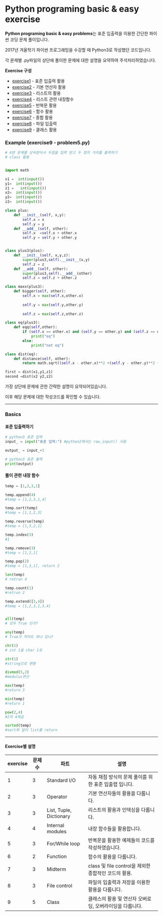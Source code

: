 # Python programing basic & easy exercise



<b>Python programing basic & easy problems</b>는 표준 입출력을 이용한 간단한 파이썬 코딩 문제 풀이입니다.


2017년 겨울학기 파이썬 프로그래밍을 수강할 때 Python3로 작성했던 코드입니다.

각 문제별 .py파일의 상단에 풀이한 문제에 대한 설명을 요약하여 주석처리하였습니다.



**Exercise 구성**

- [exercise1](#exercise1) - 표준 입출력 활용
- [exercise2](#exercise2) - 기본 연산자 활용
- [exercise3](#exercise3) - 리스트의 활용
- [exercise4](#exercise4) - 리스트 관련 내장함수
- [exercise5](#exercise5) - 반복문 활용
- [exercise6](#exercise6) - 함수 활용
- [exercise7](#exercise7) - 종합 활용
- [exercise8](#exercise8) - 파일 입출력
- [exercise9](#exercise9) - 클래스 활용


### Example (exercise9 - problem5.py)

```py
# 4번 문제를 상속받아서 두점을 입력 받고 두 점의 거리를 출력하기
# class 활용


import math

x1 =  int(input())
y1=  int(input())
z1 =   int(input())
x2=  int(input())
y2=  int(input())
z2=  int(input())

class plus:
    def __init__(self, x,y):
        self.x = x
        self.y = y
    def __add__(self, other):
        self.x  =self.x + other.x
        self.y = self.y + other.y


class plus3(plus):
    def __init__(self, x,y,z):
        super(plus3,self).__init__(x,y)
        self.z = z
    def __add__(self, other):
        super(plus3,self).__add__(other)
        self.z = self.z + other.z

class maxx(plus3):
    def bigger(self, other):
        self.x = max(self.x,other.x)
        
        self.y = max(self.y,other.y)
        
        self.z = max(self.z,other.z)

class eq(plus3):
    def eqq(self,other):
        if (self.x == other.x) and (self.y == other.y) and (self.z == other.z):
            print("eq")
        else:
            print("not eq")

class dist(eq):
    def distance(self, other):
        return math.sqrt((self.x - other.x)**2 +(self.y - other.y)**2 +(self.z - other.z)**2)

first = dist(x1,y1,z1)
second =dist(x2 y2,z2)
```
가장 상단에 문제에 관한 간략한 설명이 요약되어있습니다.

이후 해당 문제에 대한 작성코드를 확인할 수 있습니다.

---

### Basics
#### 표준 입출력하기

```py
# python3 표준 입력
input_ = input("표준 입력:") #python2에서는 raw_input() 사용

output_ = input_+1

# python3 표준 출력
print(output)
```

#### 풀이 관련 내장 함수

```py
temp = [1,2,3,1]

temp.append(4) 
#temp = [1,2,3,1,4]

temp.sort(temp) 
#temp = [1,1,2,3]

temp.reverse(temp) 
#temp = [1,3,2,1]

temp.index(3) 
#1

temp.remove(3) 
#temp = [1,2,1]

temp.pop(2) 
#temp = [1,3,1], return 2

len(temp) 
# retrun 4

temp.count(1) 
#retrun 2

temp.extend([3,4]) 
#temp = [1,2,3,1,3,4]


all(temp)
# 모두 True 인가?

any(temp) 
# True가 적어도 하나 있나?

chr(1)
# int 1을 char 1로

str(1)
#string으로 변환

divmod(5,2)
#modulus연산

max(temp)
#return 3

min(temp)
#return 1

pow(2,4)
#2의 4제곱

sorted(temp) 
#sort와 달리 list를 return

```
---
#### Exercise별 설명
| exercise | 문제 수 | 파트 | 설명 |
| ---- | ---- | -------- | ----------- |
| 1 | 3 | Standard I/O| 자동 채점 방식의 문제 풀이를 위한 표준 입출렵 입니다. |
| 2 | 3| Operator | 기본 연산자들의 활용을 다룹니다. |
| 3 | 3 | List, Tuple, Dictionary | 리스트의 활용과 인덱싱을 다룹니다. |
|4|4|Internal modules|내장 함수들을 활용합니다.|
|5|3|For/While loop|반복문을 활용한 예제들의 코드를 작성하였습니다.|
|6|2|Function|함수의 활용을 다룹니다.|
|7|3|Midterm|class 및 file control을 제외한 종합적인 코드의 활용.|
|8|3|File control|파일의 입출력과 저장을 이용한 활용을 다룹니다.|
|9|5|Class|클래스의 활용 및 연산자 오버로딩, 오버라이딩을 다룹니다.|
